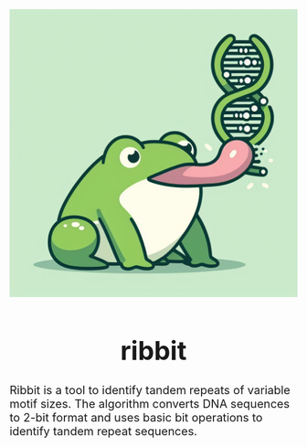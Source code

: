 <p align=center><img src="./lib/logo.jpeg" alt="ribbit-logo" style="width:260; border-radius: 20"/></p>

<h1 align=center style="font-size: 45px">ribbit</h1>

<p style="font-size: 20px">
Ribbit is a tool to identify tandem repeats of variable motif sizes. The algorithm
converts DNA sequences to 2-bit format and uses basic bit operations to identify  tandem repeat sequences. <br>
</p>
